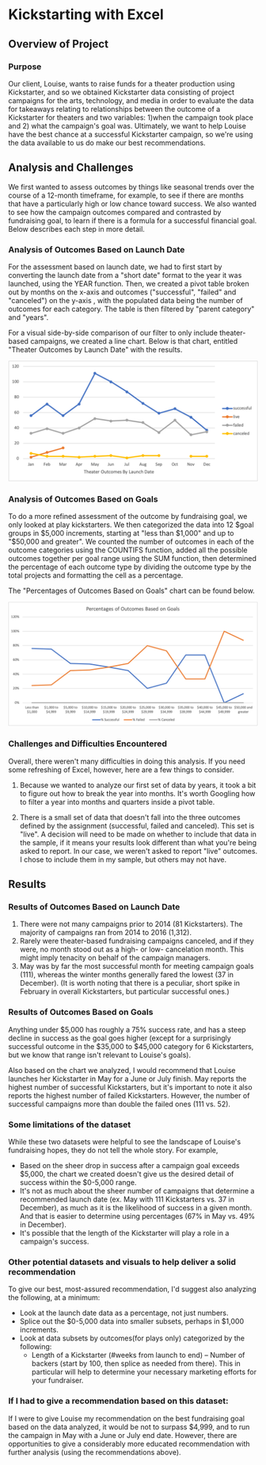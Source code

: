 # Kickstarting with Excel

## Overview of Project
### Purpose
Our client, Louise, wants to raise funds for a theater production using Kickstarter, and so we obtained Kickstarter data consisting of project campaigns for the arts, technology, and media in order to evaluate the data for takeaways relating to relationships between the outcome of a Kickstarter for theaters and two variables: 1)when the campaign took place and 2) what the campaign's goal was. Ultimately, we want to help Louise have the best chance at a successful Kickstarter campaign, so we're using the data available to us do make our best recommendations.


## Analysis and Challenges
We first wanted to assess outcomes by things like seasonal trends over the course of a 12-month timeframe, for example, to see if there are months that have a particularly high or low chance toward success. We also wanted to see how the campaign outcomes compared and contrasted by fundraising goal, to learn if there is a formula for a successful financial goal. Below describes each step in more detail.


### Analysis of Outcomes Based on Launch Date
For the assessment based on launch date, we had to first start by converting the launch date from a "short date" format to the year it was launched, using the YEAR function. Then, we created a pivot table broken out by months on the x-axis and outcomes ("successful", "failed" and "canceled") on the y-axis , with the populated data being the number of outcomes for each category. The table is then filtered by "parent category" and "years". 

For a visual side-by-side comparison of our filter to only include theater-based campaigns, we created a line chart. Below is that chart, entitled "Theater Outcomes by Launch Date" with the results.

![Theater outcomes based on launch date](https://github.com/andeevosters/kickstarter-analysis/blob/main/Theater_Outcomes_vs_Launch.png)

### Analysis of Outcomes Based on Goals
To do a more refined assessment of the outcome by fundraising goal, we only looked at play kickstarters. We then categorized the data into 12 $goal groups in $5,000 increments, starting at "less than $1,000" and up to "$50,000 and greater". We counted the number of outcomes in each of the outcome categories using the COUNTIFS function, added all the possible outcomes together per goal range using the SUM function, then determined the percentage of each outcome type by dividing the outcome type by the total projects and formatting the cell as a percentage.

The "Percentages of Outcomes Based on Goals" chart can be found below.

![Outcomes based on campaign goals](https://github.com/andeevosters/kickstarter-analysis/blob/main/Outcomes_vs_Goals.png)

### Challenges and Difficulties Encountered
Overall, there weren't many difficulties in doing this analysis. If you need some refreshing of Excel, however, here are a few things to consider.
1. Because we wanted to analyze our first set of data by years, it took a bit to figure out how to break the year into months. It's worth Googling how to filter a year into months and quarters inside a pivot table.

2. There is a small set of data that doesn't fall into the three outcomes defined by the assignment (successful, failed and canceled). This set is "live". A decision will need to be made on whether to include that data in the sample, if it means your results look different than what you're being asked to report. In our case, we weren't asked to report "live" outcomes. I chose to include them in my sample, but others may not have.

## Results
### Results of Outcomes Based on Launch Date
1. There were not many campaigns prior to 2014 (81 Kickstarters). The majority of campaigns ran from 2014 to 2016 (1,312).
2. Rarely were theater-based fundraising campaigns canceled, and if they were, no month stood out as a high- or low- cancelation month. This might imply tenacity on behalf of the campaign managers.
3. May was by far the most successful month for meeting campaign goals (111), whereas the winter months generally fared the lowest (37 in December). (It is worth noting that there is a peculiar, short spike in February in overall Kickstarters, but particular successful ones.)

### Results of Outcomes Based on Goals
Anything under $5,000 has roughly a 75% success rate, and has a steep decline in success as the goal goes higher (except for a surprisingly successful outcome in the $35,000 to $45,000 category for 6 Kickstarters, but we know that range isn't relevant to Louise's goals).

Also based on the chart we analyzed, I would recommend that Louise launches her Kickstarter in May for a June or July finish. May reports the highest number of successful Kickstarters, but it's important to note it also reports the highest number of failed Kickstarters. However, the number of successful campaigns more than double the failed ones (111 vs. 52). 

### Some limitations of the dataset
While these two datasets were helpful to see the landscape of Louise's fundraising hopes, they do not tell the whole story. For example,
- Based on the sheer drop in success after a campaign goal exceeds $5,000, the chart we created doesn't give us the desired detail of success within the $0-5,000 range.
- It's not as much about the sheer number of campaigns that determine a recommended launch date (ex. May with 111 Kickstarters vs. 37 in December), as much as it is the likelihood of success in a given month. And that is easier to determine using percentages (67% in May vs. 49% in December).
- It's possible that the length of the Kickstarter will play a role in a campaign's success.

### Other potential datasets and visuals to help deliver a solid recommendation
To give our best, most-assured recommendation, I'd suggest also analyzing the following, at a minimum:
- Look at the launch date data as a percentage, not just numbers.
- Splice out the $0-5,000 data into smaller subsets, perhaps in $1,000 increments.
- Look at data subsets by outcomes(for plays only) categorized by the following:
   - Length of a Kickstarter (#weeks from launch to end)
   – Number of backers (start by 100, then splice as needed from there). This in particular will help to determine your necessary marketing efforts for your fundraiser.

### If I had to give a recommendation based on this dataset:
If I were to give Louise my recommendation on the best fundraising goal based on the data analyzed, it would be not to surpass $4,999, and to run the campaign in May with a June or July end date. However, there are opportunities to give a considerably more educated recommendation with further analysis (using the recommendations above).
